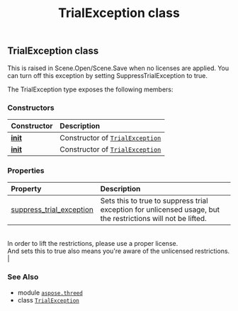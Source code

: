﻿---
title: TrialException class
second_title: Aspose.3D for Python via .NET API References
description: 
type: docs
weight: 230
url: /aspose.threed/trialexception/
is_root: false
---

## TrialException class

This is raised in Scene.Open/Scene.Save when no licenses are applied.
You can turn off this exception by setting SuppressTrialException to true.



The TrialException type exposes the following members:

### Constructors
| Constructor | Description |
| :- | :- |
| [__init__](/3d/python-net/aspose.threed/trialexception/__init__/#str) | Constructor of [`TrialException`](/3d/python-net/aspose.threed/trialexception) |
| [__init__](/3d/python-net/aspose.threed/trialexception/__init__/#) | Constructor of [`TrialException`](/3d/python-net/aspose.threed/trialexception) |


### Properties
| Property | Description |
| :- | :- |
| [suppress_trial_exception](/3d/python-net/aspose.threed/trialexception/suppress_trial_exception) | Sets this to true to suppress trial exception for unlicensed usage, but the restrictions will not be lifted.<br/>In order to lift the restrictions, please use a proper license.<br/>And sets this to true also means you're aware of the unlicensed restrictions. |



### See Also
* module [`aspose.threed`](..)
* class [`TrialException`](/3d/python-net/aspose.threed/trialexception)

